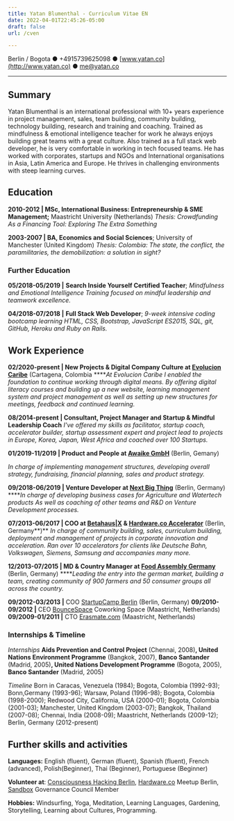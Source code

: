 ```yaml
---
title: Yatan Blumenthal - Curriculum Vitae EN
date: 2022-04-01T22:45:26-05:00
draft: false
url: /cven

---
```

Berlin / Bogota ● +4915739625098 ● [www.yatan.co](http://www.yatan.co) ● me@yatan.co 

---

## Summary

Yatan Blumenthal is an international professional with 10+ years experience in project management, sales, team building, community building, technology building, research and training and coaching. 
Trained as mindfulness & emotional intelligence teacher for work he always enjoys building great teams with a great culture. Also trained as a full stack web developer, he is very comfortable in working in tech focused teams. He has worked with corporates, startups and NGOs and International organisations in Asia, Latin America and Europe. He thrives in challenging  environments with steep learning curves.

## Education

**2010-2012 | MSc, International Business: Entrepreneurship & SME Management;** 
Maastricht University (Netherlands)
*Thesis: Crowdfunding As a Financing Tool: Exploring The Extra Something*

**2003-2007 | BA, Economics and Social Sciences**; 
University of Manchester (United Kingdom)
*Thesis: Colombia: The state, the conflict, the paramilitaries, the demobilization: a solution in sight?*

### Further Education

**05/2018-05/2019 |** **Search Inside Yourself Certified Teacher**; *Mindfulness and Emotional Intelligence Training focused on mindful leadership and teamwork excellence.*

**04/2018-07/2018 |** **Full Stack Web Developer**; *9-week intensive coding bootcamp learning HTML, CSS, Bootstrap, JavaScript ES2015, SQL, git, GitHub, Heroku and Ruby on Rails.*

## Work Experience

**02/2020-present | New Projects & Digital Company Culture  at [Evolucion Caribe](http://evolucioncaribe.org)** (Cartagena, Colombia
*****At Evolucion Caribe I enabled the foundation to continue working through digital means. By offering digital literacy courses and building up a new website, learning management system and project management as well as setting up new structures for meetings, feedback and continued learning.*

**08/2014-present | Consultant, Project Manager and Startup & Mindful Leadership Coach** 
*I've offered my skills as facilitator, startup coach, accelerator builder, startup assessment expert and project lead to projects in Europe, Korea, Japan, West Africa and coached over 100 Startups.*

**01/2019-11/2019 |  Product and People at [Awaike GmbH](http://www.awaike.com)** (Berlin, Gemany)

*In charge of implementing management structures, developing overall strategy, fundraising, financial planning, sales and product strategy.*

**09/2018-06/2019 | Venture Developer at [Next Big Thing](http://nbt.ag)** (Berlin, Germany)
*****In charge of developing business cases for Agriculture and Watertech products As well as coaching of other teams and R&D on Venture Development processes.*

**07/2013-06/2017 | COO at [Betahaus|X](http://www.betahausx.com) & [Hardware.co Accelerator](http://www.hardware.co)** (Berlin, Germany**)**
*In charge of community building, sales, curriculum building, deployment and management of projects in corporate innovation and acceleration. Ran over 10 accelerators for clients like Deutsche Bahn, Volkswagen, Siemens, Samsung and accompanies many more.*

**12/2013-07/2015 | MD & Country Manager at [Food Assembly Germany](http://www.thefoodassembly.com)** (Berlin, Germany)
*****Leading the entry into the german market, building a team, creating community of 900 farmers and 50 consumer groups all across the country.*

**09/2012-03/2013 |** COO [StartupCamp Berlin](http://www.startupcampberlin.com) (Berlin, Germany)
**09/2010-09/2012 |** CEO [BounceSpace](http://www.bouncespace.eu) Coworking Space (Maastricht, Netherlands)
**09/2009-01/2011 |** CTO [Erasmate.com](http://www.erasmate.com) (Maastricht, Netherlands)

### Internships & Timeline

*Internships*
**Aids Prevention and Control Project** (Chennai, 2008)**, United Nations Environment Programme** (Bangkok, 2007), **Banco Santander** (Madrid, 2005)**, United Nations Development Programme**  (Bogota, 2005), **Banco Santander** (Madrid, 2005)

*Timeline*
Born in Caracas, Venezuela (1984); Bogota, Colombia (1992-93); Bonn,Germany (1993-96); Warsaw, Poland (1996-98); Bogota, Colombia (1998-2000); Redwood City, California, USA (2000-01); Bogota, Colombia (2001-03); Manchester, United Kingdom (2003-07); Bangkok, Thailand (2007-08); Chennai, India (2008-09); Maastricht, Netherlands (2009-12); Berlin, Germany (2012-present)

## Further skills and activities

**Languages:** English (fluent), German (fluent), Spanish (fluent), French (advanced), Polish(Beginner), Thai (Beginner), Portuguese (Beginner)

**Volunteer at**: [Consciousness Hacking Berlin](http://www.cohack.life), [Hardware.co](http://hardware.co) Meetup Berlin, [Sandbox](http://sandbox.is) Governance Council Member 

**Hobbies:** Windsurfing, Yoga, Meditation, Learning Languages, Gardening, Storytelling, Learning about Cultures, Programming.